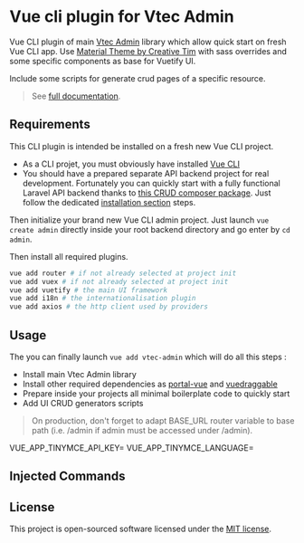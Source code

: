 # Vue cli plugin for Vtec Admin

Vue CLI plugin of main [Vtec Admin](https://github.com/okami101/vtec-admin/tree/master/packages/admin) library which allow quick start on fresh Vue CLI app. Use [Material Theme by Creative Tim](https://github.com/creativetimofficial/vuetify-material-dashboard) with sass overrides and some specific components as base for Vuetify UI.

Include some scripts for generate crud pages of a specific resource.

> See [full documentation](https://vtec.okami101.io).

## Requirements

This CLI plugin is intended be installed on a fresh new Vue CLI project.

* As a CLI projet, you must obviously have installed [Vue CLI](https://cli.vuejs.org/guide/installation.html)
* You should have a prepared separate API backend project for real development. Fortunately you can quickly start with a fully functional Laravel API backend thanks to [this CRUD composer package](https://github.com/okami101/vtec-laravel-crud). Just follow the dedicated [installation section](https://github.com/okami101/vtec-laravel-crud#installation) steps.

Then initialize your brand new Vue CLI admin project. Just launch `vue create admin` directly inside your root backend directory and go enter by `cd admin`.

Then install all required plugins.

```bash
vue add router # if not already selected at project init
vue add vuex # if not already selected at project init
vue add vuetify # the main UI framework
vue add i18n # the internationalisation plugin
vue add axios # the http client used by providers
```

## Usage

The you can finally launch `vue add vtec-admin` which will do all this steps :

* Install main Vtec Admin library
* Install other required dependencies as [portal-vue](https://portal-vue.linusb.org/) and [vuedraggable](https://github.com/SortableJS/Vue.Draggable)
* Prepare inside your projects all minimal boilerplate code to quickly start
* Add UI CRUD generators scripts

> On production, don't forget to adapt BASE_URL router variable to base path (i.e. /admin if admin must be accessed under /admin).

VUE_APP_TINYMCE_API_KEY=
VUE_APP_TINYMCE_LANGUAGE=

## Injected Commands

## License

This project is open-sourced software licensed under the [MIT license](https://adr1enbe4udou1n.mit-license.org).
